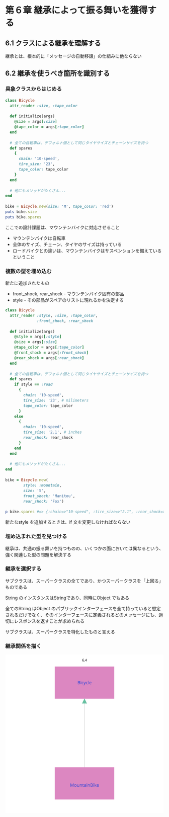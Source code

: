 # 第６章 継承によって振る舞いを獲得する

## 6.1 クラスによる継承を理解する

継承とは、根本的に「メッセージの自動移譲」の仕組みに他ならない

## 6.2 継承を使うべき箇所を識別する

### 具象クラスからはじめる

```ruby
class Bicycle
  attr_reader :size, :tape_color

  def initialize(args)
    @size = args[:size]
    @tape_color = args[:tape_color]
  end

  # 全ての自転車は、デフォルト値として同じタイヤサイズとチェーンサイズを持つ
  def spares
    {
      chain: '10-speed',
      tire_size: '23',
      tape_color: tape_color
    }
  end

  # 他にもメソッドがたくさん...
end

bike = Bicycle.new(size: 'M', tape_color: 'red')
puts bike.size
puts bike.spares
```

ここでの設計課題は、マウンテンバイクに対応させること

- マウンテンバイクは自転車
- 全体のサイズ、チェーン、タイヤのサイズは持っている
- ロードバイクとの違いは、マウンテンバイクはサスペンションを備えているということ


### 複数の型を埋め込む

新たに追加されたもの

* front_shock, rear_shock - マウンテンバイク固有の部品
* style - その部品がスペアのリストに現れるかを決定する

```ruby
class Bicycle
  attr_reader :style, :size, :tape_color,
              :front_shock, :rear_shock

  def initialize(args)
    @style = args[:style]
    @size = args[:size]
    @tape_color = args[:tape_color]
    @front_shock = args[:front_shock]
    @rear_shock = args[:rear_shock]
  end

  # 全ての自転車は、デフォルト値として同じタイヤサイズとチェーンサイズを持つ
  def spares
    if style == :road
      {
        chain: '10-speed',
        tire_size: '23', # milimeters
        tape_color: tape_color
      }
    else
      {
        chain: '10-speed',
        tire_size: '2.1', # inches
        rear_shock: rear_shock
      }
    end
  end

  # 他にもメソッドがたくさん...
end

bike = Bicycle.new(
        style: :mountain,
        size: 'S',
        front_shock: 'Manitou',
        rear_shock: 'Fox')

p bike.spares #=> {:chain=>"10-speed", :tire_size=>"2.1", :rear_shock=>"Fox"}
```

新たなstyle を追加するときは、if 文を変更しなければならない

### 埋め込まれた型を見つける

継承は、共通の振る舞いを持つものの、いくつかの面においては異なるという、強く関連した型の問題を解決する

### 継承を選択する

サブクラスは、スーパークラスの全てであり、かつスーパークラスを「上回る」ものである

String のインスタンスはStringであり、同時にObject でもある

全てのString はObject のパブリックインターフェースを全て持っていると想定されるだけでなく、そのインターフェースに定義されるどのメッセージにも、適切にレスポンスを返すことが求められる

サブクラスは、スーパークラスを特化したものと言える

### 継承関係を描く

![6.4](6-4.png)
